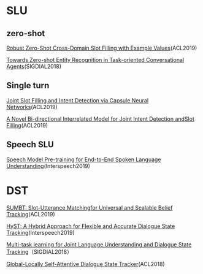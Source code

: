 # SLU
## zero-shot
[Robust Zero-Shot Cross-Domain Slot Filling with Example Values](https://www.aclweb.org/anthology/P19-1547)(ACL2019)

[Towards Zero-shot Entity Recognition in Task-oriented Conversational Agents](https://www.aclweb.org/anthology/papers/W/W18/W18-5036/)(SIGDIAL2018)
## Single turn
[Joint Slot Filling and Intent Detection via Capsule Neural Networks](https://www.aclweb.org/anthology/P19-1519)(ACL2019)

[A Novel Bi-directional Interrelated Model for Joint Intent Detection andSlot Filling](https://www.aclweb.org/anthology/P19-1544)(ACL2019)
## Speech SLU
[Speech Model Pre-training for End-to-End Spoken Language Understanding](https://arxiv.org/pdf/1904.03670.pdf)(Interspeech2019)
# DST
[SUMBT: Slot-Utterance Matchingfor Universal and Scalable Belief Tracking](https://www.aclweb.org/anthology/P19-1546)(ACL2019)

[HyST: A Hybrid Approach for Flexible and Accurate Dialogue State Tracking](https://arxiv.org/pdf/1907.00883.pdf)(Interspeech2019)

[Multi-task learning for Joint Language Understanding and Dialogue State Tracking](https://www.aclweb.org/anthology/W18-5045)（SIGDIAL2018）

[Global-Locally Self-Attentive Dialogue State Tracker](https://arxiv.org/pdf/1805.09655.pdf)(ACL2018)
